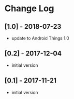 # Change Log

## [1.0] - 2018-07-23
- update to Android Things 1.0

## [0.2] - 2017-12-04
- initial version

## [0.1] - 2017-11-21
- initial version

